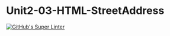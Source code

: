 # Unit2-03-HTML-StreetAddress
[![GitHub's Super Linter](https://github.com/ICS20-Programming-ShylaO/Unit2-03-HTML-StreetAddress/workflows/GitHub's%20Super%20Linter/badge.svg)](https://github.com/ICS20-Programming-ShylaO/Unit2-03-HTML-StreetAddress/actions)